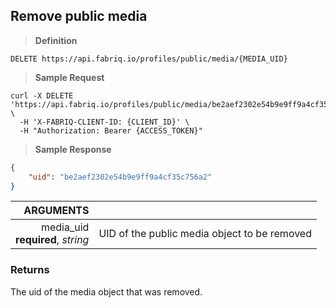 ## Remove public media

> **Definition**

```text
DELETE https://api.fabriq.io/profiles/public/media/{MEDIA_UID}
```

> **Sample Request**

```shell
curl -X DELETE 'https://api.fabriq.io/profiles/public/media/be2aef2302e54b9e9ff9a4cf35c756a2' \
  -H 'X-FABRIQ-CLIENT-ID: {CLIENT_ID}' \
  -H "Authorization: Bearer {ACCESS_TOKEN}"
```

> **Sample Response**

```json
{
    "uid": "be2aef2302e54b9e9ff9a4cf35c756a2"
}
```

ARGUMENTS  ||
---------: | -----------
media_uid<br>**required**, *string*  | UID of the public media object to be removed


### Returns
The uid of the media object that was removed.
